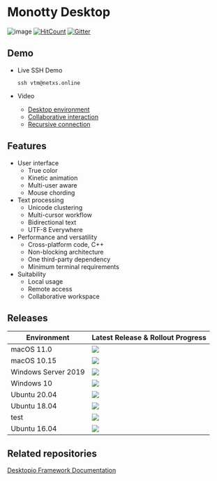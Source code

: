 # Monotty Desktop

![image](https://dice.netxs.online/cloud/vtm/mde_banner_v1.04.png)
[![HitCount](https://views.whatilearened.today/views/github/netxs-group/VTM.svg)](https://github.com/netxs-group/VTM)
[![Gitter](https://badges.gitter.im/netxs-group/VTM.svg)](https://gitter.im/netxs-group/VTM?utm_source=badge&utm_medium=badge&utm_campaign=pr-badge)

## Demo
- Live SSH Demo  
    
     `ssh vtm@netxs.online`  
      
- Video
  - [Desktop environment](https://youtu.be/fLumnSctakY)
  - [Collaborative interaction](https://youtu.be/0zU4e5Vam8c)
  - [Recursive connection](https://youtu.be/Fm5X75sO62c)

## Features
- User interface
  - True color
  - Kinetic animation
  - Multi-user aware
  - Mouse chording  
- Text processing
  - Unicode clustering
  - Multi-cursor workflow
  - Bidirectional text
  - UTF-8 Everywhere
- Performance and versatility
  - Cross-platform code, C++
  - Non-blocking architecture
  - One third-party dependency
  - Minimum terminal requirements
- Suitability
  - Local usage
  - Remote access
  - Сollaborative workspace

## Releases
| Environment         | Latest Release & Rollout Progress |
| --------------------|-----------------------------------|
| macOS 11.0          | [![](https://dice.netxs.online/cloud/monotty/status/macos-11.0)](https://github.com/netxs-group/VTM/releases)
| macOS 10.15         | [![](https://dice.netxs.online/cloud/monotty/status/macos-10.15)](https://github.com/netxs-group/VTM/releases)
| Windows Server 2019 | [![](https://dice.netxs.online/cloud/monotty/status/windows-2019)](https://github.com/netxs-group/VTM/releases)
| Windows 10          | [![](https://dice.netxs.online/cloud/monotty/status/windows-10)](https://github.com/netxs-group/VTM/releases)
| Ubuntu 20.04        | [![](https://dice.netxs.online/cloud/monotty/status/ubuntu-20)](https://github.com/netxs-group/VTM/releases)
| Ubuntu 18.04        | [![](https://dice.netxs.online/cloud/monotty/status/ubuntu-18)](https://github.com/netxs-group/VTM/releases)
| test                | [![](https://dice.netxs.online/cloud/monotty/status/test)](https://github.com/netxs-group/VTM/releases)
| Ubuntu 16.04        | [![](https://dice.netxs.online/cloud/monotty/status/ubuntu-16)](https://github.com/netxs-group/VTM/releases) |
  
## Related repositories
[Desktopio Framework Documentation](https://github.com/netxs-group/Desktopio-Docs)
